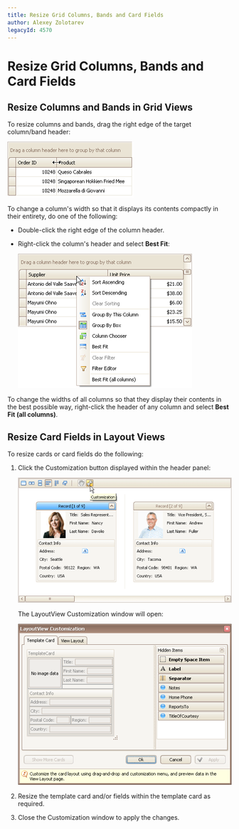 ```yaml
---
title: Resize Grid Columns, Bands and Card Fields
author: Alexey Zolotarev
legacyId: 4570
---
```

# Resize Grid Columns, Bands and Card Fields
## Resize Columns and Bands in Grid Views
To resize columns and bands, drag the right edge of the target column/band header:

![EU_XtraGrid_GridView_ResizeColumns](../../../images/img7554.png)

To change a column's width so that it displays its contents compactly in their entirety, do one of the following:
* Double-click the right edge of the column header.
* Right-click the column's header and select **Best Fit**:
	
	![EU_XtraGrid_GridView_ColumnHeaderMenu](../../../images/img7486.png)

To change the widths of all columns so that they display their contents in the best possible way, right-click the header of any column and select **Best Fit (all columns)**.

## Resize Card Fields in Layout Views
To resize cards or card fields do the following:
1. Click the Customization button displayed within the header panel:
	
	![EU_XtraGrid_LayoutView_CustomizeButton](../../../images/img7491.png)
	
	The LayoutView Customization window will open:
	
	![EU_XtraGrid_LayoutView_CustomizationForm](../../../images/img7492.png)
2. Resize the template card and/or fields within the template card as required.
3. Close the Customization window to apply the changes.